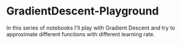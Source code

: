 # GradientDescent-Playground
In this series of notebooks I'll play with Gradient Descent and try to approximate different functions with different learning rate.
